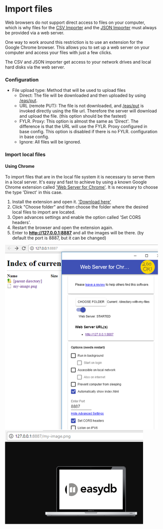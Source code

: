 # Import files

Web browsers do not support direct access to files on your computer, which is why files for the [CSV Importer](../csvimport/csvimport.html) and the [JSON Importer](../jsonimport/jsonimport.html) must always be provided via a web server.

One way to work around this restriction is to use an extension for the Google Chrome browser. This allows you to set up a web server on your computer and access your files with just a few clicks.

The CSV and JSON importer get access to your network drives and local hard disks via the web server.


### Configuration

- File upload type: Method that will be used to upload files
    - Direct: The file will be downloaded and then uploaded by using [/eas/put](/sysadmin/eas/api/put/put.html).
    - URL (remote PUT): The file is not downloaded, and [/eas/put](/sysadmin/eas/api/rput/rput.html) is invoked directly using the file url. Therefore the server will download and upload the file. (this option should be the fastest)
    - FYLR. Proxy: This option is almost the same as 'Direct'. The difference is that the URL will use the FYLR. Proxy configured in base config. This option is disabled if there is no FYLR. configuration in base config.
    - Ignore: All files will be ignored.


### Import local files

#### Using Chrome

To import files that are in the local file system it is necessary to serve them in a local server. It's easy and fast to achieve by using a known Google Chrome extension called ['Web Server for Chrome'](https://chrome.google.com/webstore/detail/web-server-for-chrome/ofhbbkphhbklhfoeikjpcbhemlocgigb). It is necessary to choose the type 'Direct' in this case.

1. Install the extension and open it. ['Download here'](https://chrome.google.com/webstore/detail/web-server-for-chrome/ofhbbkphhbklhfoeikjpcbhemlocgigb)
2. Click "Choose folder" and then choose the folder where the desired local files to import are located.
3. Open advances settings and enable the option called 'Set CORS headers'.
4. Restart the browser and open the extension again.
5. Enter to **http://127.0.0.1:8887** and all the images will be there. (by default the port is 8887, but it can be changed)

![Image_1](importfiles1.png)
![Image_2](importfiles2.png)



